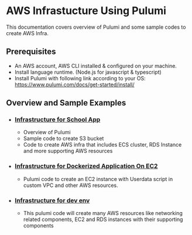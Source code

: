 # AWS Infrastucture Using Pulumi
This documentation covers overview of Pulumi and some sample codes to create AWS Infra.

## Prerequisites
* An AWS account, AWS CLI installed & configured on your machine.
* Install language runtime. (Node.js for javascript & typescript) 
* Install Pulumi with following link according to your OS:
        https://www.pulumi.com/docs/get-started/install/

## Overview and Sample Examples

*  ### [Infrastructure for School App](./Pulumi%20Document.mdPulumi.md) 

    * Overview of Pulumi
    * Sample code to create S3 bucket
    * Code to create AWS infra that includes ECS cluster, RDS Instance and more supporting AWS resources 

* ### [Infrastructure for Dockerized Application On EC2](./Pulumi-for-EC2-with%20script.md) 

    * Pulumi code to create an EC2 instance with Userdata script in custom VPC and other AWS resources.  

* ### [Infrastructure for dev env](./Pulumi-dev-env.md) 

    * This pulumi code will create many AWS resources like networking related components, EC2 and RDS instances with their supporting components


